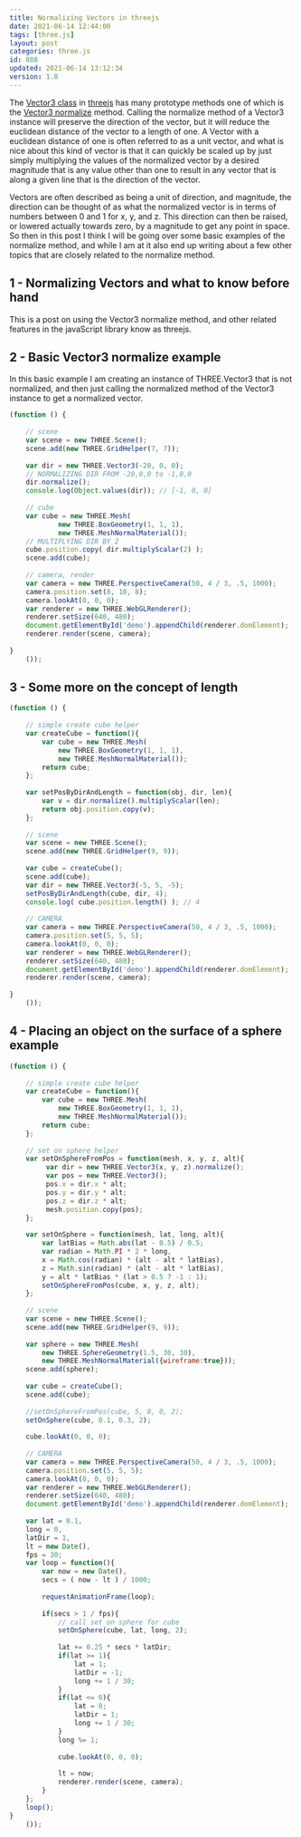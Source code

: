 ```yaml
---
title: Normalizing Vectors in threejs
date: 2021-06-14 12:44:00
tags: [three.js]
layout: post
categories: three.js
id: 888
updated: 2021-06-14 13:12:34
version: 1.8
---
```


The [Vector3 class](/2018/04/15/threejs-vector3/) in [threejs](https://threejs.org/docs/#manual/en/introduction/Creating-a-scene) has many prototype methods one of which is the [Vector3 normalize](https://threejs.org/docs/#api/en/math/Vector3.normalize) method. Calling the normalize method of a Vector3 instance will preserve the direction of the vector, but it will reduce the euclidean distance of the vector to a length of one. A Vector with a euclidean distance of one is often referred to as a unit vector, and what is nice about this kind of vector is that it can quickly be scaled up by just simply multiplying the values of the normalized vector by a desired magnitude that is any value other than one to result in any vector that is along a given line that is the direction of the vector.

Vectors are often described as being a unit of direction, and magnitude, the direction can be thought of as what the normalized vector is in terms of numbers between 0 and 1 for x, y, and z. This direction can then be raised, or lowered actually towards zero, by a magnitude to get any point in space. So then in this post I think I will be going over some basic examples of the normalize method, and while I am at it also end up writing about a few other topics that are closely related to the normalize method.

<!-- more -->

## 1 - Normalizing Vectors and what to know before hand

This is a post on using the Vector3 normalize method, and other related features in the javaScript library know as threejs.

## 2 - Basic Vector3 normalize example

In this basic example I am creating an instance of THREE.Vector3 that is not normalized, and then just calling the normalized method of the Vector3 instance to get a normalized vector.

```js
(function () {
 
    // scene
    var scene = new THREE.Scene();
    scene.add(new THREE.GridHelper(7, 7));
 
    var dir = new THREE.Vector3(-20, 0, 0);
    // NORMALIZING DIR FROM -20,0,0 to -1,0,0
    dir.normalize();
    console.log(Object.values(dir)); // [-1, 0, 0]
 
    // cube
    var cube = new THREE.Mesh(
            new THREE.BoxGeometry(1, 1, 1),
            new THREE.MeshNormalMaterial());
    // MULTIPLYING DIR BY 2
    cube.position.copy( dir.multiplyScalar(2) );
    scene.add(cube);
 
    // camera, render
    var camera = new THREE.PerspectiveCamera(50, 4 / 3, .5, 1000);
    camera.position.set(8, 10, 8);
    camera.lookAt(0, 0, 0);
    var renderer = new THREE.WebGLRenderer();
    renderer.setSize(640, 480);
    document.getElementById('demo').appendChild(renderer.domElement);
    renderer.render(scene, camera);
 
}
    ());
```

## 3 - Some more on the concept of length

```js
(function () {
 
    // simple create cube helper
    var createCube = function(){
        var cube = new THREE.Mesh(
            new THREE.BoxGeometry(1, 1, 1),
            new THREE.MeshNormalMaterial());
        return cube;
    };
 
    var setPosByDirAndLength = function(obj, dir, len){
        var v = dir.normalize().multiplyScalar(len);
        return obj.position.copy(v);
    };
 
    // scene
    var scene = new THREE.Scene();
    scene.add(new THREE.GridHelper(9, 9));
 
    var cube = createCube();
    scene.add(cube);
    var dir = new THREE.Vector3(-5, 5, -5);
    setPosByDirAndLength(cube, dir, 4);
    console.log( cube.position.length() ); // 4
 
    // CAMERA
    var camera = new THREE.PerspectiveCamera(50, 4 / 3, .5, 1000);
    camera.position.set(5, 5, 5);
    camera.lookAt(0, 0, 0);
    var renderer = new THREE.WebGLRenderer();
    renderer.setSize(640, 480);
    document.getElementById('demo').appendChild(renderer.domElement);
    renderer.render(scene, camera);
 
}
    ());
```

## 4 - Placing an object on the surface of a sphere example

```js
(function () {
 
    // simple create cube helper
    var createCube = function(){
        var cube = new THREE.Mesh(
            new THREE.BoxGeometry(1, 1, 1),
            new THREE.MeshNormalMaterial());
        return cube;
    };
 
    // set on sphere helper
    var setOnSphereFromPos = function(mesh, x, y, z, alt){
         var dir = new THREE.Vector3(x, y, z).normalize();
         var pos = new THREE.Vector3();
         pos.x = dir.x * alt;
         pos.y = dir.y * alt;
         pos.z = dir.z * alt;
         mesh.position.copy(pos);
    };
 
    var setOnSphere = function(mesh, lat, long, alt){
        var latBias = Math.abs(lat - 0.5) / 0.5;
        var radian = Math.PI * 2 * long,
        x = Math.cos(radian) * (alt - alt * latBias),
        z = Math.sin(radian) * (alt - alt * latBias),
        y = alt * latBias * (lat > 0.5 ? -1 : 1);
        setOnSphereFromPos(cube, x, y, z, alt);
    };
 
    // scene
    var scene = new THREE.Scene();
    scene.add(new THREE.GridHelper(9, 9));
 
    var sphere = new THREE.Mesh(
        new THREE.SphereGeometry(1.5, 30, 30),
        new THREE.MeshNormalMaterial({wireframe:true}));
    scene.add(sphere);
 
    var cube = createCube();
    scene.add(cube);
 
    //setOnSphereFromPos(cube, 5, 0, 0, 2);
    setOnSphere(cube, 0.1, 0.3, 2);
 
    cube.lookAt(0, 0, 0);
 
    // CAMERA
    var camera = new THREE.PerspectiveCamera(50, 4 / 3, .5, 1000);
    camera.position.set(5, 5, 5);
    camera.lookAt(0, 0, 0);
    var renderer = new THREE.WebGLRenderer();
    renderer.setSize(640, 480);
    document.getElementById('demo').appendChild(renderer.domElement);
 
    var lat = 0.1,
    long = 0,
    latDir = 1,
    lt = new Date(),
    fps = 30;
    var loop = function(){
        var now = new Date(),
        secs = ( now - lt ) / 1000;
 
        requestAnimationFrame(loop);
 
        if(secs > 1 / fps){
            // call set on sphere for cube
            setOnSphere(cube, lat, long, 2);
 
            lat += 0.25 * secs * latDir;
            if(lat >= 1){
                lat = 1;
                latDir = -1;
                long += 1 / 30;
            }
            if(lat <= 0){
                lat = 0;
                latDir = 1;
                long += 1 / 30;
            }
            long %= 1;
 
            cube.lookAt(0, 0, 0);
 
            lt = now;
            renderer.render(scene, camera);
        }
    };
    loop();
}
    ());
```